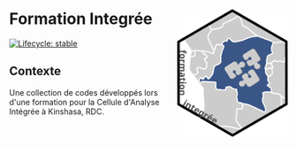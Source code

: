 Formation Integrée <img src='logo.svg' align='right' alt='' width='200' />
====================================================================================================

<!-- badges: start -->
[![Lifecycle:
stable](https://img.shields.io/badge/lifecycle-experimental-orange.svg)](https://www.tidyverse.org/lifecycle/#stable)
<!-- badges: end -->



Contexte
----------------------------------------------------------------------------------------------------
Une collection de codes développés lors d'une formation pour la Cellule d'Analyse Intégrée à Kinshasa, RDC.

